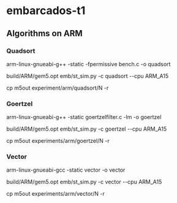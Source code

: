 # embarcados-t1


## Algorithms on ARM

### Quadsort

arm-linux-gnueabi-g++ -static -fpermissive bench.c -o quadsort

build/ARM/gem5.opt emb/st_sim.py -c quadsort --cpu ARM_A15

cp m5out experiment/arm/quadsort/N -r

### Goertzel

arm-linux-gnueabi-g++ -static goertzelfilter.c -lm -o goertzel

build/ARM/gem5.opt emb/st_sim.py -c goertzel --cpu ARM_A15

cp m5out experiments/arm/goertzel/N -r

### Vector

arm-linux-gnueabi-gcc -static vector -o vector

build/ARM/gem5.opt emb/st_sim.py -c vector --cpu ARM_A15

cp m5out experiments/arm/vector/N -r
